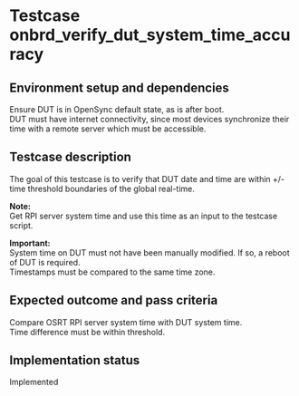 # Testcase onbrd_verify_dut_system_time_accuracy

## Environment setup and dependencies

Ensure DUT is in OpenSync default state, as is after boot.\
DUT must have internet connectivity, since most devices synchronize their time
with a remote server which must be accessible.

## Testcase description

The goal of this testcase is to verify that DUT date and time are within +/-
time threshold boundaries of the global real-time.

**Note:**\
Get RPI server system time and use this time as an input to the testcase script.

**Important:**\
System time on DUT must not have been manually modified. If so, a reboot of
DUT is required.\
Timestamps must be compared to the same time zone.

## Expected outcome and pass criteria

Compare OSRT RPI server system time with DUT system time.\
Time difference must be within threshold.

## Implementation status

Implemented
